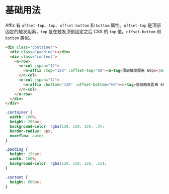 # 基础用法
Affix 有 `offset-top`、`top`、`offset-bottom` 和 `bottom` 属性。`offset-top` 是顶部固定的触发距离，`top` 是在触发顶部固定之后 CSS 的 `top` 值。`offset-bottom` 和 `bottom` 类似。
```html
<div class="container">
  <div class="padding"></div>
  <div class="content">
    <n-row>
      <n-col :span="12">
        <n-affix :top="120" :offset-top="60"><n-tag>顶部触发距离 60px</n-tag></n-affix>
      </n-col>
      <n-col :span="12">
        <n-affix :bottom="120" :offset-bottom="60"><n-tag>底部触发距离 60px</n-tag></n-affix>
      </n-col>
    </n-row>
  </div>
</div>
```
```css
.container {
  width: 100%;
  height: 200px;
  background-color: rgba(128, 128, 128, .3);
  border-radius: 3px;
  overflow: auto;
}

.padding {
  height: 150px;
  width: 100%;
  background-color: rgba(128, 128, 128, .15);
}

.content {
  height: 600px;
}
```